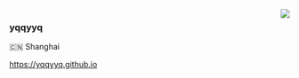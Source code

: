 <img align="right" src="https://github-readme-stats.vercel.app/api?username=yqqyyq&bg_color=30,e96443,904e95&title_color=fff&text_color=fff&hide_title=true">

### yqqyyq

🇨🇳 Shanghai

https://yqqyyq.github.io
